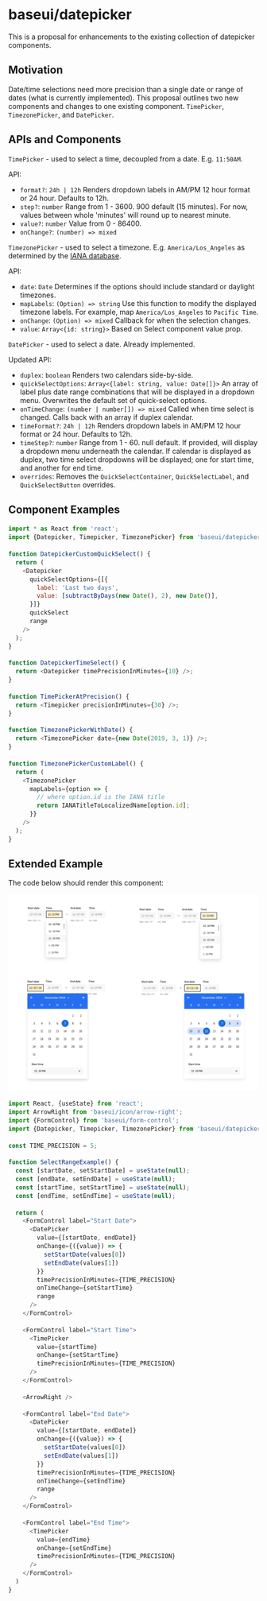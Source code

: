 # baseui/datepicker

This is a proposal for enhancements to the existing collection of datepicker components.

## Motivation

Date/time selections need more precision than a single date or range of dates (what is currently implemented). This proposal outlines two new components and changes to one existing component. `TimePicker`, `TimezonePicker`, and `DatePicker`.

## APIs and Components

`TimePicker` - used to select a time, decoupled from a date. E.g. `11:50AM`.

API:

* `format?`: `24h | 12h` Renders dropdown labels in AM/PM 12 hour format or 24 hour. Defaults to 12h.
* `step?`: `number` Range from 1 - 3600. 900 default (15 minutes). For now, values between whole 'minutes' will round up to nearest minute.
* `value?`: `number` Value from 0 - 86400.
* `onChange?`: `(number) => mixed`

`TimezonePicker` - used to select a timezone. E.g. `America/Los_Angeles` as determined by the [IANA database](https://www.iana.org/time-zones).

API:

* `date`: `Date` Determines if the options should include standard or daylight timezones.
* `mapLabels`: `(Option) => string` Use this function to modify the displayed timezone labels. For example, map `America/Los_Angeles` to `Pacific Time`.
* `onChange`: `(Option) => mixed` Callback for when the selection changes.
* `value`: `Array<{id: string}>` Based on Select component value prop.

`DatePicker` - used to select a date. Already implemented.

Updated API:

* `duplex`: `boolean` Renders two calendars side-by-side.
* `quickSelectOptions`: `Array<{label: string, value: Date[]}>` An array of label plus date range combinations that will be displayed in a dropdown menu. Overwrites the default set of quick-select options.
* `onTimeChange`: `(number | number[]) => mixed` Called when time select is changed. Calls back with an array if duplex calendar.
* `timeFormat?`: `24h | 12h` Renders dropdown labels in AM/PM 12 hour format or 24 hour. Defaults to 12h.
* `timeStep?`: `number` Range from 1 - 60. null default. If provided, will display a dropdown menu underneath the calendar. If calendar is displayed as duplex, two time select dropdowns will be displayed; one for start time, and another for end time.
* `overrides`: Removes the `QuickSelectContainer`, `QuickSelectLabel`, and `QuickSelectButton` overrides.

## Component Examples

```js
import * as React from 'react';
import {Datepicker, Timepicker, TimezonePicker} from 'baseui/datepicker';

function DatepickerCustomQuickSelect() {
  return (
    <Datepicker
      quickSelectOptions={[{
        label: 'Last two days',
        value: [subtractByDays(new Date(), 2), new Date()],
      }]}
      quickSelect
      range
    />
  );
}

function DatepickerTimeSelect() {
  return <Datepicker timePrecisionInMinutes={10} />;
}

function TimePickerAtPrecision() {
  return <Timepicker precisionInMinutes={30} />;
}

function TimezonePickerWithDate() {
  return <TimezonePicker date={new Date(2019, 3, 1)} />;
}

function TimezonePickerCustomLabel() {
  return (
    <TimezonePicker
      mapLabels={option => {
        // where option.id is the IANA title
        return IANATitleToLocalizedName[option.id];
      }}
    />
  );
}
```

## Extended Example

The code below should render this component:

![range-example](./datetime-picker-range-example.png)

```js
import React, {useState} from 'react';
import ArrowRight from 'baseui/icon/arrow-right';
import {FormControl} from 'baseui/form-control';
import {Datepicker, Timepicker, TimezonePicker} from 'baseui/datepicker';

const TIME_PRECISION = 5;

function SelectRangeExample() {
  const [startDate, setStartDate] = useState(null);
  const [endDate, setEndDate] = useState(null);
  const [startTime, setStartTime] = useState(null);
  const [endTime, setEndTime] = useState(null);

  return (
    <FormControl label="Start Date">
      <DatePicker
        value={[startDate, endDate]}
        onChange={({value}) => {
          setStartDate(values[0])
          setEndDate(values[1])
        }}
        timePrecisionInMinutes={TIME_PRECISION}
        onTimeChange={setStartTime}
        range
      />
    </FormControl>

    <FormControl label="Start Time">
      <TimePicker
        value={startTime}
        onChange={setStartTime}
        timePrecisionInMinutes={TIME_PRECISION}
      />
    </FormControl>

    <ArrowRight />

    <FormControl label="End Date">
      <DatePicker
        value={[startDate, endDate]}
        onChange={({value}) => {
          setStartDate(values[0])
          setEndDate(values[1])
        }}
        timePrecisionInMinutes={TIME_PRECISION}
        onTimeChange={setEndTime}
        range
      />
    </FormControl>

    <FormControl label="End Time">
      <TimePicker
        value={endTime}
        onChange={setEndTime}
        timePrecisionInMinutes={TIME_PRECISION}
      />
    </FormControl>
  )
}
```
